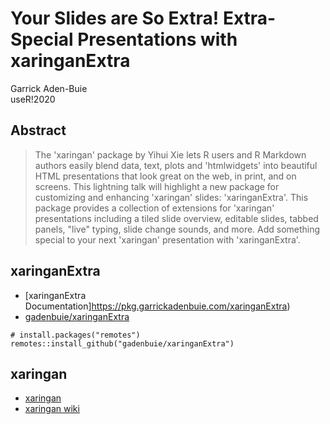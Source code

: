 # Your Slides are So Extra! Extra-Special Presentations with xaringanExtra

Garrick Aden-Buie  
useR!2020

## Abstract

> The 'xaringan' package by Yihui Xie lets R users and R Markdown authors easily 
blend data, text, plots and 'htmlwidgets' into beautiful HTML presentations that
look great on the web, in print, and on screens. This lightning talk will 
highlight a new package for customizing and enhancing 'xaringan' slides: 
'xaringanExtra'. This package provides a collection of extensions for 'xaringan'
presentations including a tiled slide overview, editable slides, tabbed panels,
"live" typing, slide change sounds, and more. Add something special to your next
'xaringan' presentation with 'xaringanExtra'.

## xaringanExtra

- [xaringanExtra Documentation]https://pkg.garrickadenbuie.com/xaringanExtra)
- [gadenbuie/xaringanExtra](https://github.com/gadenbuie/xaringanExtra)

```{r}
# install.packages("remotes")
remotes::install_github("gadenbuie/xaringanExtra")
```

## xaringan

- [xaringan](https://slides.yihui.org/xaringan)  
- [xaringan wiki](https://github.com/yihui/xaringan/wiki)
